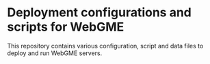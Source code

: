 # Deployment configurations and scripts for WebGME

This repository contains various configuration, script and data files
to deploy and run WebGME servers.


